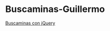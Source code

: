 # Buscaminas-Guillermo
[Buscaminas con jQuery](https://iesgrancapitan-dwec.github.io/Buscaminas-Guillermo/)
